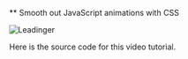 ** Smooth out JavaScript animations with CSS


![Leadinger](http://leadinger.com/themes/leadinger-creative/assets/images/leadinger_logo.svg)

Here is the source code for this video tutorial.

